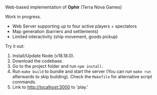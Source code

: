 Web-based implementation of **Ophir** (Terra Nova Games)

Work in progress.

- Web Server supporting up to four active players + spectators
- Map generation (barriers and settlements)
- Limited interactivity (ship movement, goods pickup)

Try it out:

1. Install/Update Node (v18.18.0).
2. Download the codebase.
3. Go to the project folder and run `npm install`.
4. Run `make build` to bundle and start the server (You can run `make run` afterwards to skip building).
   Check the `Makefile` for alternative script commands.
5. Link to [http://localhost:3000](http://localhost:3000) to 'play.'
